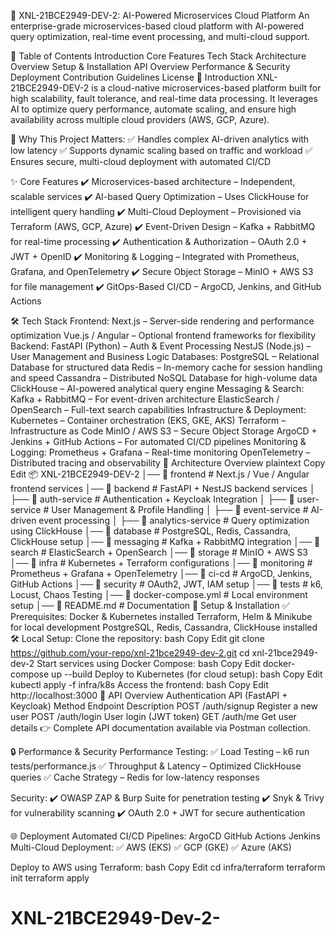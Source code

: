 🚀 XNL-21BCE2949-DEV-2: AI-Powered Microservices Cloud Platform
An enterprise-grade microservices-based cloud platform with AI-powered query optimization, real-time event processing, and multi-cloud support.

📌 Table of Contents
Introduction
Core Features
Tech Stack
Architecture Overview
Setup & Installation
API Overview
Performance & Security
Deployment
Contribution Guidelines
License
🔹 Introduction
XNL-21BCE2949-DEV-2 is a cloud-native microservices-based platform built for high scalability, fault tolerance, and real-time data processing. It leverages AI to optimize query performance, automate scaling, and ensure high availability across multiple cloud providers (AWS, GCP, Azure).

🌟 Why This Project Matters:
✅ Handles complex AI-driven analytics with low latency
✅ Supports dynamic scaling based on traffic and workload
✅ Ensures secure, multi-cloud deployment with automated CI/CD

✨ Core Features
✔️ Microservices-based architecture – Independent, scalable services
✔️ AI-based Query Optimization – Uses ClickHouse for intelligent query handling
✔️ Multi-Cloud Deployment – Provisioned via Terraform (AWS, GCP, Azure)
✔️ Event-Driven Design – Kafka + RabbitMQ for real-time processing
✔️ Authentication & Authorization – OAuth 2.0 + JWT + OpenID
✔️ Monitoring & Logging – Integrated with Prometheus, Grafana, and OpenTelemetry
✔️ Secure Object Storage – MinIO + AWS S3 for file management
✔️ GitOps-Based CI/CD – ArgoCD, Jenkins, and GitHub Actions

🛠 Tech Stack
Frontend:
Next.js – Server-side rendering and performance optimization
Vue.js / Angular – Optional frontend frameworks for flexibility
Backend:
FastAPI (Python) – Auth & Event Processing
NestJS (Node.js) – User Management and Business Logic
Databases:
PostgreSQL – Relational Database for structured data
Redis – In-memory cache for session handling and speed
Cassandra – Distributed NoSQL Database for high-volume data
ClickHouse – AI-powered analytical query engine
Messaging & Search:
Kafka + RabbitMQ – For event-driven architecture
ElasticSearch / OpenSearch – Full-text search capabilities
Infrastructure & Deployment:
Kubernetes – Container orchestration (EKS, GKE, AKS)
Terraform – Infrastructure as Code
MinIO / AWS S3 – Secure Object Storage
ArgoCD + Jenkins + GitHub Actions – For automated CI/CD pipelines
Monitoring & Logging:
Prometheus + Grafana – Real-time monitoring
OpenTelemetry – Distributed tracing and observability
📂 Architecture Overview
plaintext
Copy
Edit
📦 XNL-21BCE2949-DEV-2
│── 📁 frontend               # Next.js / Vue / Angular frontend services
│── 📁 backend                # FastAPI + NestJS backend services
│   ├── 📁 auth-service       # Authentication + Keycloak Integration
│   ├── 📁 user-service       # User Management & Profile Handling
│   ├── 📁 event-service      # AI-driven event processing
│   ├── 📁 analytics-service  # Query optimization using ClickHouse
│── 📁 database               # PostgreSQL, Redis, Cassandra, ClickHouse setup
│── 📁 messaging              # Kafka + RabbitMQ integration
│── 📁 search                 # ElasticSearch + OpenSearch
│── 📁 storage                # MinIO + AWS S3
│── 📁 infra                  # Kubernetes + Terraform configurations
│── 📁 monitoring             # Prometheus + Grafana + OpenTelemetry
│── 📁 ci-cd                  # ArgoCD, Jenkins, GitHub Actions
│── 📁 security               # OAuth2, JWT, IAM setup
│── 📁 tests                  # k6, Locust, Chaos Testing
│── 📄 docker-compose.yml     # Local environment setup
│── 📄 README.md              # Documentation
🚀 Setup & Installation
✅ Prerequisites:
Docker & Kubernetes installed
Terraform, Helm & Minikube for local development
PostgreSQL, Redis, Cassandra, ClickHouse installed
🛠 Local Setup:
Clone the repository:
bash
Copy
Edit
git clone https://github.com/your-repo/xnl-21bce2949-dev-2.git
cd xnl-21bce2949-dev-2
Start services using Docker Compose:
bash
Copy
Edit
docker-compose up --build
Deploy to Kubernetes (for cloud setup):
bash
Copy
Edit
kubectl apply -f infra/k8s
Access the frontend:
bash
Copy
Edit
http://localhost:3000
📡 API Overview
Authentication API (FastAPI + Keycloak)
Method	Endpoint	Description
POST	/auth/signup	Register a new user
POST	/auth/login	User login (JWT token)
GET	/auth/me	Get user details
👉 Complete API documentation available via Postman collection.

🔒 Performance & Security
Performance Testing:
✅ Load Testing – k6 run tests/performance.js
✅ Throughput & Latency – Optimized ClickHouse queries
✅ Cache Strategy – Redis for low-latency responses

Security:
✔️ OWASP ZAP & Burp Suite for penetration testing
✔️ Snyk & Trivy for vulnerability scanning
✔️ OAuth 2.0 + JWT for secure authentication

🌐 Deployment
Automated CI/CD Pipelines:
ArgoCD
GitHub Actions
Jenkins
Multi-Cloud Deployment:
✅ AWS (EKS)
✅ GCP (GKE)
✅ Azure (AKS)

Deploy to AWS using Terraform:
bash
Copy
Edit
cd infra/terraform
terraform init
terraform apply
# XNL-21BCE2949-Dev-2-
